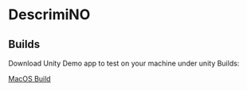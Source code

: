 # DescrimiNO

## Builds

Download Unity Demo app to test on your machine under unity Builds:

[MacOS Build](/unity/Builds/MacBuild.zip)
